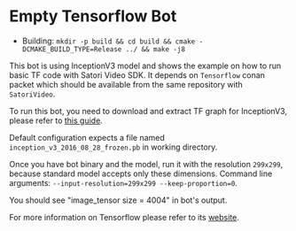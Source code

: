 # Empty Tensorflow Bot

- Building: `mkdir -p build && cd build && cmake -DCMAKE_BUILD_TYPE=Release ../ && make -j8`

This bot is using InceptionV3 model and shows the example on how to run basic TF code with
Satori Video SDK. It depends on `Tensorflow` conan packet which should be available from
the same repository with `SatoriVideo`.

To run this bot, you need to download and extract TF graph for InceptionV3, please refer to [this guide](https://www.tensorflow.org/tutorials/image_recognition).

Default configuration expects a file named `inception_v3_2016_08_28_frozen.pb` in working directory.

Once you have bot binary and the model, run it with the resolution `299x299`, because
standard model accepts only these dimensions. Command line arguments: `--input-resolution=299x299 --keep-proportion=0`.

You should see "image_tensor size = 4004" in bot's output.

For more information on Tensorflow please refer to its [website](https://www.tensorflow.org).
